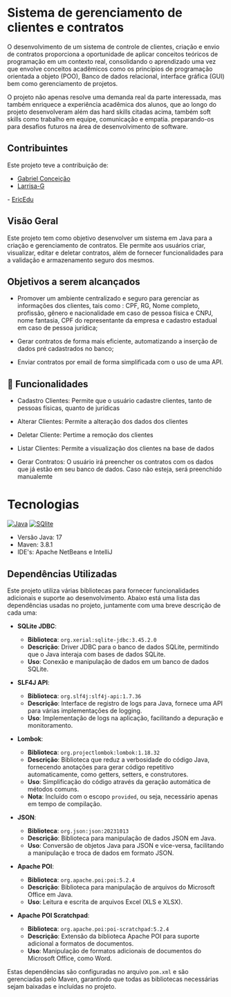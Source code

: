 # Sistema de gerenciamento de clientes e contratos

O desenvolvimento de um sistema de controle de clientes, criação e envio de contratos proporciona a oportunidade de aplicar conceitos teóricos de programação em um
contexto real, consolidando o aprendizado uma vez que envolve conceitos acadêmicos como os princípios de programação orientada a objeto (POO), Banco de dados relacional, interface gráfica (GUI) bem como gerenciamento de projetos.

O projeto não apenas resolve uma demanda real da parte interessada, mas também enriquece a experiência acadêmica dos alunos, que ao longo do projeto desenvolveram além
das hard skills citadas acima,  também soft skills como trabalho em equipe, comunicação e empatia. preparando-os para desafios futuros na área de desenvolvimento de software.

## Contribuintes
Este projeto teve a contribuição de:
-  <a href="https://github.com/gabrielssconceicao" target="_blank">Gabriel Conceição</a>
-  <a href="https://github.com/Larrisa-G" target="_blank">Larrisa-G
</a>
- <a href="https://github.com/EricEdu" target="_blank">EricEdu</a>

## Visão Geral
Este projeto tem como objetivo desenvolver um sistema em Java para a criação e gerenciamento de contratos. Ele permite aos usuários criar, visualizar, editar e deletar contratos, além de fornecer funcionalidades para a validação e armazenamento seguro dos mesmos.

## Objetivos a serem alcançados 

  - Promover um ambiente centralizado e seguro para gerenciar as informações dos clientes, tais como : CPF, RG, Nome completo, profissão, gênero e nacionalidade em caso de pessoa física e CNPJ, nome fantasia, CPF do representante da empresa e cadastro estadual em caso de pessoa jurídica;
    
  - Gerar contratos de forma mais eficiente, automatizando a inserção de dados pré cadastrados no banco;
    
  - Enviar contratos por email de forma simplificada com o uso de uma API.
  
## 🚀 Funcionalidades

- Cadastro Clientes: Permite que o usuário cadastre clientes, tanto de pessoas físicas, quanto de jurídicas
  
- Alterar Clientes: Permite a alteração dos dados dos clientes
  
- Deletar Cliente: Pertime a remoção dos clientes
  
- Listar Clientes: Permite a visualização dos clientes na base de dados
  
- Gerar Contratos: O usuário irá preencher os contratos com os dados que já estão em seu banco de dados. Caso não esteja, será preenchido manualemte


# Tecnologias

[![Java](https://img.shields.io/badge/Java-ED8B00?style=for-the-badge&logo=openjdk&logoColor=white)]()
[![SQlite](https://img.shields.io/badge/SQLite-07405E?style=for-the-badge&logo=sqlite&logoColor=white)]()

- Versão Java: 17
- Maven: 3.8.1
- IDE's: Apache NetBeans e IntelliJ

## Dependências Utilizadas

Este projeto utiliza várias bibliotecas para fornecer funcionalidades adicionais e suporte ao desenvolvimento. Abaixo está uma lista das dependências usadas no projeto, juntamente com uma breve descrição de cada uma:

- **SQLite JDBC**:
  - **Biblioteca**: `org.xerial:sqlite-jdbc:3.45.2.0`
  - **Descrição**: Driver JDBC para o banco de dados SQLite, permitindo que o Java interaja com bases de dados SQLite.
  - **Uso**: Conexão e manipulação de dados em um banco de dados SQLite.

- **SLF4J API**:
  - **Biblioteca**: `org.slf4j:slf4j-api:1.7.36`
  - **Descrição**: Interface de registro de logs para Java, fornece uma API para várias implementações de logging.
  - **Uso**: Implementação de logs na aplicação, facilitando a depuração e monitoramento.

- **Lombok**:
  - **Biblioteca**: `org.projectlombok:lombok:1.18.32`
  - **Descrição**: Biblioteca que reduz a verbosidade do código Java, fornecendo anotações para gerar código repetitivo automaticamente, como getters, setters, e construtores.
  - **Uso**: Simplificação do código através da geração automática de métodos comuns.
  - **Nota**: Incluído com o escopo `provided`, ou seja, necessário apenas em tempo de compilação.

- **JSON**:
  - **Biblioteca**: `org.json:json:20231013`
  - **Descrição**: Biblioteca para manipulação de dados JSON em Java.
  - **Uso**: Conversão de objetos Java para JSON e vice-versa, facilitando a manipulação e troca de dados em formato JSON.

- **Apache POI**:
  - **Biblioteca**: `org.apache.poi:poi:5.2.4`
  - **Descrição**: Biblioteca para manipulação de arquivos do Microsoft Office em Java.
  - **Uso**: Leitura e escrita de arquivos Excel (XLS e XLSX).

- **Apache POI Scratchpad**:
  - **Biblioteca**: `org.apache.poi:poi-scratchpad:5.2.4`
  - **Descrição**: Extensão da biblioteca Apache POI para suporte adicional a formatos de documentos.
  - **Uso**: Manipulação de formatos adicionais de documentos do Microsoft Office, como Word.

Estas dependências são configuradas no arquivo `pom.xml` e são gerenciadas pelo Maven, garantindo que todas as bibliotecas necessárias sejam baixadas e incluídas no projeto.

